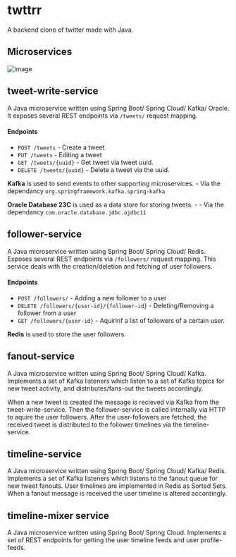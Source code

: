 # twttrr
A backend clone of twitter made with Java.

## Microservices
![image](https://github.com/rashm1n/twttrr/assets/33457890/4ee497b4-7e1e-47d4-af50-e0566cfee9a5)

## tweet-write-service

A Java microservice written using Spring Boot/ Spring Cloud/ Kafka/ Oracle. It exposes several REST endpoints via `/tweets/` request mapping.

#### Endpoints

- `POST /tweets` - Create a tweet
- `PUT /tweets` - Editing a tweet
- `GET /tweets/{uuid}` -  Get tweet via tweet uuid.
- `DELETE /tweets/{uuid}` - Delete a tweet via the uuid.

**Kafka** is used to send events to other supporting microservices. - Via the dependancy `org.springframework.kafka.spring-kafka`

**Oracle Database 23C** is used as a data store for storing tweets. - - Via the dependancy `com.oracle.database.jdbc.ojdbc11`

## follower-service

A Java microservice written using Spring Boot/ Spring Cloud/ Redis. Exposes several REST endpoints via `/followers/` request mapping. This service deals with the creation/deletion and fetching of user followers.

#### Endpoints

- `POST /followers/` - Adding a new follower to a user
- `DELETE /followers/{user-id}/{follower-id}` - Deleting/Removing a follower from a user
- `GET /followers/{user-id}` - Aquirinf a list of followers of a certain user.

**Redis** is used to store the user followers.

## fanout-service

A Java microservice written using Spring Boot/ Spring Cloud/ Kafka. Implements a set of Kafka listeners which listen to a set of Kafka topics for new tweet activity, and distributes/fans-out the tweets accordingly. 

When a new tweet is created the message is recieved via Kafka from the tweet-write-service. Then the follower-service is called internally via HTTP to aquire the user followers. After the user-followers are fetched, the received tweet is distributed to the follower timelines via the timeline-service.

## timeline-service

A Java microservice written using Spring Boot/ Spring Cloud/ Kafka/ Redis. Implements a set of Kafka listeners which listens to the fanout queue for new tweet fanouts. User timelines are implemented in Redis as Sorted Sets. When a fanout message is received the user timeline is altered accordingly.

## timeline-mixer service

A Java microservice written using Spring Boot/ Spring Cloud. Implements a set of REST endpoints for getting the user timeline feeds and user profile-feeds.

